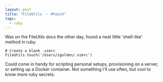 ```yaml
---
layout: post
title: "FileUtils -- #touch"
tags:
  - ruby
---
```


Was on the FileUtils docs the other day, found a neat little 'shell-like' method in ruby.

```
# Create a blank .vimrc
FileUtils.touch('/Users/igolden/.vimrc')
```

Could come in handy for scripting personal setups, provisioning on a server, or setting up a Docker container. Not something I'll use often, but cool to know more ruby secrets.

